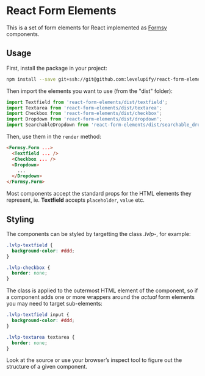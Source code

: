 # React Form Elements

This is a set of form elements for React implemented as [Formsy](https://github.com/christianalfoni/formsy-react) components.

## Usage
First, install the package in your project:

```sh
npm install --save git+ssh://git@github.com:levelupify/react-form-elements.git
```

Then import the elements you want to use (from the "dist" folder):

```js
import Textfield from 'react-form-elements/dist/textfield';
import Textarea from 'react-form-elements/dist/textarea';
import Checkbox from 'react-form-elements/dist/checkbox';
import Dropdown from 'react-form-elements/dist/dropdown';
import SearchableDropdown from 'react-form-elements/dist/searchable_dropdown';
```

Then, use them in the `render` method:

```html
<Formsy.Form ...>
  <Textfield ... />
  <Checkbox ... />
  <Dropdown>
    ...
  </Dropdown>
</Formsy.Form>
```

Most components accept the standard props for the HTML elements they represent, ie. **Textfield** accepts `placeholder`, `value` etc.

## Styling

The components can be styled by targetting the class *.lvlp-<name of component>*, for example:

```css
.lvlp-textfield {
  background-color: #ddd;
}

.lvlp-checkbox {
  border: none;
}
```

The class is applied to the outermost HTML element of the component, so if a component adds one or more wrappers around the *actual* form elements you may need to target sub-elements:

```css
.lvlp-textfield input {
  background-color: #ddd;
}

.lvlp-textarea textarea {
  border: none;
}
```

Look at the source or use your browser’s inspect tool to figure out the structure of a given component.
